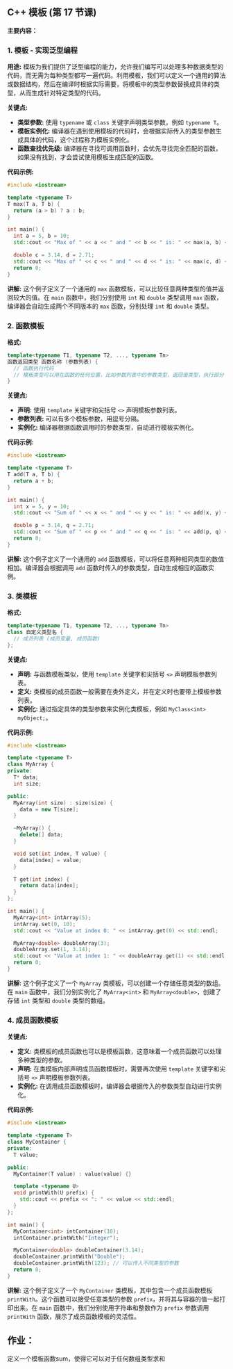 ## C++ 模板 (第 17 节课)

**主要内容：**

### 1. 模板 - 实现泛型编程

**用途:** 模板为我们提供了泛型编程的能力，允许我们编写可以处理多种数据类型的代码，而无需为每种类型都写一遍代码。利用模板，我们可以定义一个通用的算法或数据结构，然后在编译时根据实际需要，将模板中的类型参数替换成具体的类型，从而生成针对特定类型的代码。

**关键点:**

* **类型参数:** 使用 `typename` 或 `class` 关键字声明类型参数，例如 `typename T`。
* **模板实例化:** 编译器在遇到使用模板的代码时，会根据实际传入的类型参数生成具体的代码，这个过程称为模板实例化。
* **函数查找优先级:** 编译器在寻找可调用函数时，会优先寻找完全匹配的函数，如果没有找到，才会尝试使用模板生成匹配的函数。

**代码示例:**

```cpp
#include <iostream>

template <typename T>
T max(T a, T b) {
  return (a > b) ? a : b;
}

int main() {
  int a = 5, b = 10;
  std::cout << "Max of " << a << " and " << b << " is: " << max(a, b) << std::endl;

  double c = 3.14, d = 2.71;
  std::cout << "Max of " << c << " and " << d << " is: " << max(c, d) << std::endl;
  return 0;
}
```

**讲解:**  这个例子定义了一个通用的 `max` 函数模板，可以比较任意两种类型的值并返回较大的值。在 `main` 函数中，我们分别使用 `int` 和 `double` 类型调用 `max` 函数，编译器会自动生成两个不同版本的 `max` 函数，分别处理 `int` 和 `double` 类型。


### 2. 函数模板

**格式:**

```cpp
template<typename T1, typename T2, ..., typename Tn> 
函数返回类型 函数名称 (参数列表) {
  // 函数执行代码
  // 模板类型可以用在函数的任何位置，比如参数列表中的参数类型，返回值类型，执行部分
}
```

**关键点:**

* **声明:** 使用 `template` 关键字和尖括号 `<>` 声明模板参数列表。
* **参数列表:**  可以有多个模板参数，用逗号分隔。
* **实例化:**  编译器根据函数调用时的参数类型，自动进行模板实例化。

**代码示例:**

```cpp
#include <iostream>

template <typename T>
T add(T a, T b) {
  return a + b;
}

int main() {
  int x = 5, y = 10;
  std::cout << "Sum of " << x << " and " << y << " is: " << add(x, y) << std::endl;

  double p = 3.14, q = 2.71;
  std::cout << "Sum of " << p << " and " << q << " is: " << add(p, q) << std::endl;
  return 0;
}
```

**讲解:**  这个例子定义了一个通用的 `add` 函数模板，可以将任意两种相同类型的数值相加。编译器会根据调用 `add` 函数时传入的参数类型，自动生成相应的函数实例。

### 3. 类模板

**格式:**

```cpp
template<typename T1, typename T2, ..., typename Tn>
class 自定义类型名 {
  // 成员列表 (成员变量, 成员函数)
};
```

**关键点:**

* **声明:** 与函数模板类似，使用 `template` 关键字和尖括号 `<>` 声明模板参数列表。
* **定义:**  类模板的成员函数一般需要在类外定义，并在定义时也要带上模板参数列表。
* **实例化:**  通过指定具体的类型参数来实例化类模板，例如 `MyClass<int> myObject;`。

**代码示例:**

```cpp
#include <iostream>

template <typename T>
class MyArray {
private:
  T* data;
  int size;

public:
  MyArray(int size) : size(size) {
    data = new T[size];
  }

  ~MyArray() {
    delete[] data;
  }

  void set(int index, T value) {
    data[index] = value;
  }

  T get(int index) {
    return data[index];
  }
};

int main() {
  MyArray<int> intArray(5);
  intArray.set(0, 10);
  std::cout << "Value at index 0: " << intArray.get(0) << std::endl;

  MyArray<double> doubleArray(3);
  doubleArray.set(1, 3.14);
  std::cout << "Value at index 1: " << doubleArray.get(1) << std::endl;
  return 0;
}
```

**讲解:** 这个例子定义了一个 `MyArray` 类模板，可以创建一个存储任意类型的数组。在 `main` 函数中，我们分别实例化了 `MyArray<int>` 和 `MyArray<double>`，创建了存储 `int` 类型和 `double` 类型的数组。


### 4. 成员函数模板

**关键点:**

* **定义:** 类模板的成员函数也可以是模板函数，这意味着一个成员函数可以处理多种类型的参数。
* **声明:** 在类模板内部声明成员函数模板时，需要再次使用 `template` 关键字和尖括号 `<>` 声明模板参数列表。
* **实例化:** 在调用成员函数模板时，编译器会根据传入的参数类型自动进行实例化。

**代码示例:**

```cpp
#include <iostream>

template <typename T>
class MyContainer {
private:
  T value;

public:
  MyContainer(T value) : value(value) {}

  template <typename U>
  void printWith(U prefix) {
    std::cout << prefix << ": " << value << std::endl;
  }
};

int main() {
  MyContainer<int> intContainer(10);
  intContainer.printWith("Integer");

  MyContainer<double> doubleContainer(3.14);
  doubleContainer.printWith("Double");
  doubleContainer.printWith(123); // 可以传入不同类型的参数
  return 0;
}
```

**讲解:** 这个例子定义了一个 `MyContainer` 类模板，其中包含一个成员函数模板 `printWith`。这个函数可以接受任意类型的参数 `prefix`，并将其与容器的值一起打印出来。在 `main` 函数中，我们分别使用字符串和整数作为 `prefix` 参数调用 `printWith` 函数，展示了成员函数模板的灵活性。

## 作业：

定义一个模板函数sum，使得它可以对于任何数组类型求和